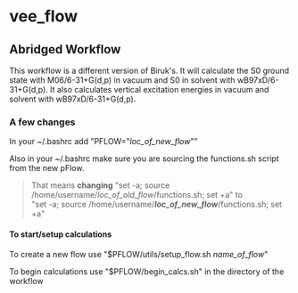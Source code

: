 # vee_flow
## Abridged Workflow 
This workflow is a different version of Biruk's. It will calculate the S0 ground state with M06/6-31+G(d,p) in vacuum and S0 in solvent with wB97xD/6-31+G(d,p). It also calculates vertical excitation energies in vacuum and solvent with wB97xD/6-31+G(d,p). 

### A few changes 
In your ~/.bashrc add "PFLOW="_loc_of_new_flow_""

Also in your ~/.bashrc make sure you are sourcing the functions.sh script from the new pFlow. 
>That means **changing** "set -a; source /home/username/_loc_of_old_flow_/functions.sh; set +a" to  
>"set -a; source /home/username/**_loc_of_new_flow_**/functions.sh; set +a"

#### To start/setup calculations 
To create a new flow use "$PFLOW/utils/setup_flow.sh _name_of_flow_"

To begin calculations use "$PFLOW/begin_calcs.sh" in the directory of the workflow 
